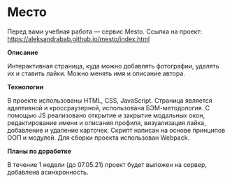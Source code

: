 # Место

Перед вами учебная работа — сервис Mesto.
Ссылка на проект: https://aleksandrabab.github.io/mesto/index.html

**Описание**

Интерактивная страница, куда можно добавлять фотографии, удалять их и ставить лайки.
Можно менять имя и описание автора.

**Технологии**

В проекте использованы HTML, CSS, JavaScript. Страница является адаптивной и кроссраузерной, использована БЭМ-методология. С помощью JS реализовано открытие и закрытие модальных окон, редактирование имени и описания профиля, визуализация лайка, добавление и удаление карточек. Скрипт написан на основе принципов ООП и модулей.
Для сборки проекта использован Webpack.

**Планы по доработке**

В течение 1 недели (до 07.05.21) проект будет выложен на сервер, добавлена асинхронность.
